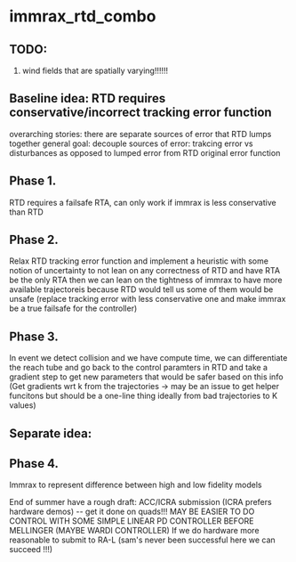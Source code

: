 ﻿# immrax_rtd_combo

## TODO:
1. wind fields that are spatially varying!!!!!!

## Baseline idea: RTD requires conservative/incorrect tracking error function
overarching stories: there are separate sources of error that RTD lumps together
general goal: decouple sources of error: trakcing error vs disturbances as opposed to lumped error from RTD original error function

## Phase 1.
RTD requires a failsafe RTA, can only work if immrax is less conservative than RTD
## Phase 2.
Relax RTD tracking error function and implement a heuristic with some notion of uncertainty to not lean on any correctness of RTD and have RTA be the only RTA then we can lean on the tightness of immrax to have more available trajectoreis because RTD would tell us some of them would be unsafe
(replace tracking error with less conservative one and make immrax be a true failsafe for the controller)
## Phase 3.
In event we detect collision and we have compute time, we can differentiate the reach tube and go back to the control paramters in RTD and take a gradient step to get new parameters that would be safer based on this info
(Get gradients wrt k from the trajectories -> may be an issue to get helper funcitons but should be a one-line thing ideally from bad trajectories to K values)

## Separate idea:
## Phase 4.
Immrax to represent difference between high and low fidelity models


End of summer have a rough draft: ACC/ICRA submission (ICRA prefers hardware demos) -- get it done on quads!!! 
MAY BE EASIER TO DO CONTROL WITH SOME SIMPLE LINEAR PD CONTROLLER BEFORE MELLINGER (MAYBE WARDI CONTROLLER)
If we do hardware more reasonable to submit to RA-L (sam's never been successful here we can succeed !!!)


